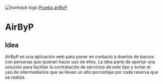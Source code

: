 ![Ironhack logo](https://i.imgur.com/1QgrNNw.png)
[Prueba airByP](https://airbyp.herokuapp.com/)

AirByP
=======

## Idea
AirByP es una aplicación web para poner en contacto a dueños de barcos con personas que quieran hacer uso de ellos. La idea parte de aportar una solución para facilitar la contratación de servicios de este tipo y evitar el uso de intermediarios que se llevan un alto porcentaje por cada reserva que se realiza.
